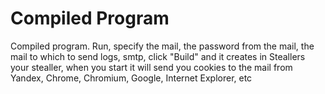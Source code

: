 # Compiled Program
Compiled program.
Run, specify the mail, the password from the mail, the mail to which to send logs, smtp, 
click "Build" and it creates in Steallers your stealler, when you start it will send you 
cookies to the mail from Yandex, Chrome, Chromium, Google, Internet Explorer, etc
